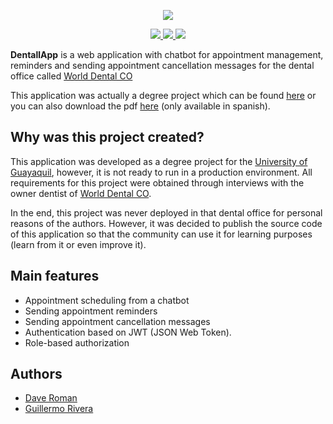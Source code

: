 <p align="center">
  <a aria-label="Dentall App logo" href="https://github.com/DentallApp">
    <img src="https://i.imgur.com/F1OpJQq.png" />
  </a>
</p>

<p align="center">
  <a href="https://github.com/DentallApp">
    <img src="https://img.shields.io/badge/.OpenSource-red" />
  </a>
  <a href="https://github.com/DentallApp/front-end">
    <img src="https://img.shields.io/badge/frontend-GPLv3.0-green" />
  </a>
  <a href="https://github.com/DentallApp/back-end">
    <img src="https://img.shields.io/badge/backend-AGPLv3.0-green" />
  </a>
  <br />
</p>

**DentallApp** is a web application with chatbot for appointment management, reminders and sending appointment cancellation messages for the dental office called [World Dental CO](https://www.tiktok.com/@worlddentalco)

This application was actually a degree project which can be found <a href="http://repositorio.ug.edu.ec/handle/redug/65127">here</a> or you can also download the pdf [here](https://github.com/DentallApp/.github/blob/master/degree_project.pdf) (only available in spanish).

## Why was this project created?

This application was developed as a degree project for the [University of Guayaquil](https://www.ug.edu.ec), however, it is not ready to run in a production environment. All requirements for this project were obtained through interviews with the owner dentist of [World Dental CO](https://www.facebook.com/worlddentalco).

In the end, this project was never deployed in that dental office for personal reasons of the authors. However, it was decided to publish the source code of this application so that the community can use it for learning purposes (learn from it or even improve it).

## Main features

- Appointment scheduling from a chatbot
- Sending appointment reminders
- Sending appointment cancellation messages
- Authentication based on JWT (JSON Web Token).
- Role-based authorization

## Authors

- [Dave Roman](https://github.com/MrDave1999)
- [Guillermo Rivera](https://github.com/Guiller1999)
